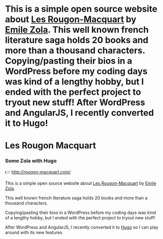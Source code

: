 This is a simple open source website about [Les Rougon-Macquart](https://en.wikipedia.org/wiki/Les_Rougon-Macquart) by [Emile Zola](https://en.wikipedia.org/wiki/%C3%89mile_Zola). 
This well known french literature saga holds 20 books and more than a thousand characters. 
Copying/pasting their bios in a WordPress before my coding days was kind of a lengthy hobby, but I ended with the perfect project to tryout new stuff! 
After WordPress and AngularJS, I recently converted it to Hugo!
=======
# Les Rougon Macquart
### Some Zola with Hugo

👉 http://rougon-macquart.com/

This is a simple open source website about [Les Rougon-Macquart](https://en.wikipedia.org/wiki/Les_Rougon-Macquart) by [Emile Zola](https://en.wikipedia.org/wiki/%C3%89mile_Zola).

This well known french literature saga holds 20 books and more than a thousand characters.

Copying/pasting their bios in a WordPress before my coding days was kind of a lengthy hobby, but I ended with the perfect project to tryout new stuff!

After WordPress and AngularJS, I recently converted it to [Hugo](https://gohugo.io/) so I can play around with its new features.
